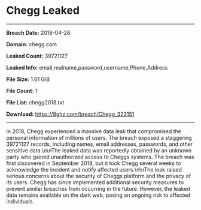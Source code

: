 # Chegg Leaked

------------
**Breach Date:** 2018-04-28

**Domain:** chegg.com

**Leaked Count:** 39721127

**Leaked Info:** email,realname,password,username,Phone,Address

**File Size:** 1.61 GiB

**File Count:** 1

**File List:** chegg2018.txt

**Download:** https://9ghz.com/breach/Chegg_323151

------------
In 2018, Chegg experienced a massive data leak that compromised the personal information of millions of users. The breach exposed a staggering 39721127 records, including names, email addresses, passwords, and other sensitive data.\n\nThe leaked data was reportedly obtained by an unknown party who gained unauthorized access to Cheggs systems. The breach was first discovered in September 2018, but it took Chegg several weeks to acknowledge the incident and notify affected users.\n\nThe leak raised serious concerns about the security of Cheggs platform and the privacy of its users. Chegg has since implemented additional security measures to prevent similar breaches from occurring in the future. However, the leaked data remains available on the dark web, posing an ongoing risk to affected individuals.
